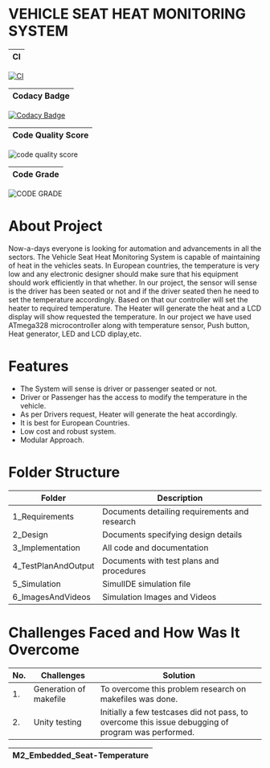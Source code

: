 # VEHICLE SEAT HEAT MONITORING SYSTEM

|CI|
|---------------------------------------|
[![CI](https://github.com/Ashishaman123/M2_Embedded_Seat-Temperature/actions/workflows/main.yml/badge.svg)](https://github.com/Ashishaman123/M2_Embedded_Seat-Temperature/actions/workflows/main.yml)

|Codacy Badge|
|---------------------------------------|
[![Codacy Badge](https://app.codacy.com/project/badge/Grade/11d44b92208243d9a177541df9ab173b)](https://www.codacy.com/gh/Ashishaman123/M2_Embedded_Seat-Temperature/dashboard?utm_source=github.com&amp;utm_medium=referral&amp;utm_content=Ashishaman123/M2_Embedded_Seat-Temperature&amp;utm_campaign=Badge_Grade)

|Code Quality Score|
|---------------------------------------|
![code quality score](https://api.codiga.io/project/30138/score/svg)

|Code Grade|
|---------------------------------------|
![CODE GRADE](https://api.codiga.io/project/30138/status/svg)




# About Project
Now-a-days everyone is looking for automation and advancements in all the sectors. The Vehicle Seat Heat Monitoring System is capable of maintaining of heat in the vehicles seats. In European countries, the temperature is very low and any electronic designer should make sure that his equipment should work efficiently in that whether. In our project, the sensor will sense is the driver has been seated or not and if the driver seated then he need to set the temperature accordingly. Based on that our controller will set the heater to required temperature. The Heater will generate the heat and a LCD display will show requested the temperature. In our project we have used ATmega328 microcontroller along with temperature sensor, Push button, Heat generator, LED and LCD diplay,etc.

# Features
- The System will sense is driver or passenger seated or not.
- Driver or Passenger has the access to modify the temperature in the vehicle.
- As per Drivers request, Heater will generate the heat accordingly.
- It is best for European Countries.
- Low cost and robust system.
- Modular Approach.
 
# Folder Structure
|Folder|	Description|
|------|-------------|
1_Requirements|	Documents detailing requirements and research
2_Design|	Documents specifying design details
3_Implementation|	All code and documentation
4_TestPlanAndOutput|	Documents with test plans and procedures
5_Simulation|	SimulIDE simulation file
6_ImagesAndVideos|	Simulation Images and Videos

# Challenges Faced and How Was It Overcome

|No.|	Challenges|	Solution|
|----|----------|----------|
|1.|	Generation of makefile|To overcome this problem research on makefiles was done.
|2.|  Unity testing|Initially a few testcases did not pass, to overcome this issue debugging of program was performed.

|M2_Embedded_Seat-Temperature|
|---------------------------------------|


